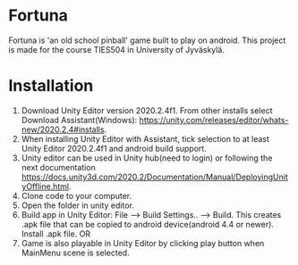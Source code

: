 # Fortuna
Fortuna is 'an old school pinball' game built to play on android. This project is made for the course TIES504 in University of Jyväskylä.

# Installation
1. Download Unity Editor version 2020.2.4f1. From other installs select Download Assistant(Windows): https://unity.com/releases/editor/whats-new/2020.2.4#installs.
2. When installing Unity Editor with Assistant, tick selection to at least Unity Editor 2020.2.4f1 and android build support.
3. Unity editor can be used in Unity hub(need to login) or following the next documentation https://docs.unity3d.com/2020.2/Documentation/Manual/DeployingUnityOffline.html.
4. Clone code to your computer.
5. Open the folder in unity editor.
6. Build app in Unity Editor: File --> Build Settings.. --> Build. This creates .apk file that can be copied to android device(android 4.4 or newer). Install .apk file.
OR
7. Game is also playable in Unity Editor by clicking play button when MainMenu scene is selected.

